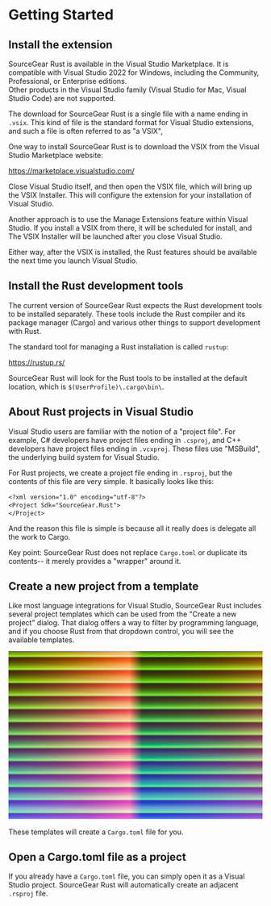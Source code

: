 # Getting Started

## Install the extension

SourceGear Rust is available in the Visual Studio
Marketplace.  It is compatible with Visual Studio 2022
for Windows, including the Community, Professional, or Enterprise editions.  
Other products in the Visual Studio family
(Visual Studio for Mac, Visual Studio Code) are not supported.

The download for SourceGear Rust is a single file with
a name ending in `.vsix`.  This kind of file is the standard format for 
Visual Studio extensions, and such a file is often referred to as "a VSIX", 

One way to install SourceGear Rust is to download the VSIX
from the Visual Studio Marketplace website:

https://marketplace.visualstudio.com/

Close Visual Studio itself, and then open the VSIX file, which will bring up 
the VSIX Installer.  This will configure the extension for your installation
of Visual Studio.

Another approach is to use the Manage Extensions feature
within Visual Studio.  If you install a VSIX from there, it will be
scheduled for install, and The VSIX Installer will be launched after
you close Visual Studio.

Either way, after the VSIX is installed, the Rust features should
be available the next time you launch Visual Studio.

## Install the Rust development tools

The current version of SourceGear Rust expects
the Rust development tools to be installed separately.
These tools include the Rust compiler and its package
manager (Cargo) and various other things to support 
development with Rust.

The standard tool for managing a Rust installation
is called `rustup`:

https://rustup.rs/

SourceGear Rust will look for the Rust tools to be installed
at the default location, which is `$(UserProfile)\.cargo\bin\`.

## About Rust projects in Visual Studio

Visual Studio users are familiar with the notion of a "project file".
For example, C# developers have project files ending in `.csproj`,
and C++ developers have project files ending in `.vcxproj`.
These files use "MSBuild", the underlying build system for
Visual Studio.

For Rust projects, we create a project file ending in `.rsproj`,
but the contents of this file are very simple.  It basically
looks like this:

```
<?xml version="1.0" encoding="utf-8"?>
<Project Sdk="SourceGear.Rust">
</Project>
```

And the reason this file is simple is because all it really 
does is delegate all the work to Cargo.

Key point:  SourceGear Rust does not replace `Cargo.toml` or duplicate
its contents-- it merely provides a "wrapper" around it.

## Create a new project from a template

Like most language integrations for Visual Studio, SourceGear Rust includes 
several project templates which can be used from the "Create a new project"
dialog.  That dialog offers a way to filter by programming language,
and if you choose Rust from that dropdown control, you will see the
available templates.

![screenshot](sgrust_new_project.png)

These templates will create a `Cargo.toml` file for you.

## Open a Cargo.toml file as a project

If you already have a `Cargo.toml` file,
you can simply open it as a Visual Studio project.
SourceGear Rust will automatically create an adjacent `.rsproj` file.


